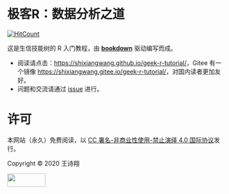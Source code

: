 # 极客R：数据分析之道

[![HitCount](http://hits.dwyl.com/ShixiangWang/geek-r-tutorial.svg)](http://hits.dwyl.com/ShixiangWang/geek-r-tutorial)

这是生信技能树的 R 入门教程，由 [**bookdown**](https://bookdown.org/yihui/bookdown) 驱动编写而成。

- 阅读请点击：<https://shixiangwang.github.io/geek-r-tutorial/>，Gitee 有一个镜像 <https://shixiangwang.gitee.io/geek-r-tutorial/>，对国内读者更加友好。
- 问题和交流请通过 [issue](https://github.com/ShixiangWang/geek-r-tutorial/issues) 进行。

# 许可

本网站（永久）免费阅读，以 [CC 署名-非商业性使用-禁止演绎 4.0 国际协议](https://creativecommons.org/licenses/by-nc-nd/4.0/deed.zh)发行。

Copyright © 2020 王诗翔

<img src="https://licensebuttons.net/l/by-nc-nd/3.0/88x31.png" alt="" width="88" height="31" />